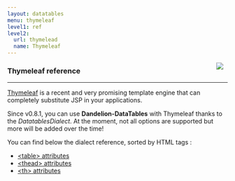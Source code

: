```yaml
---
layout: datatables
menu: thymeleaf
level1: ref
level2:
  url: thymelead
  name: Thymeleaf
---
```


<a href="http://www.thymeleaf.org"><img src="/assets/images/logo_thymeleaf_withname.png" style="float:right; margin-right: 10px;" /></a>


### Thymeleaf reference
<hr />

[Thymeleaf](http://www.thymeleaf.org) is a recent and very promising template engine that can completely substitute JSP in your applications.

Since v0.8.1, you can use <strong>Dandelion-DataTables</strong> with Thymeleaf thanks to the <i>DatatablesDialect</i>. At the moment, not all options are supported but more will be added over the time!

You can find below the dialect reference, sorted by HTML tags :

 * [&lt;table> attributes](/datatables/ref/thymeleaf/table.html)
 * [&lt;thead> attributes](/datatables/ref/thymeleaf/thead.html)
 * [&lt;th> attributes](/datatables/ref/thymeleaf/th.html)

